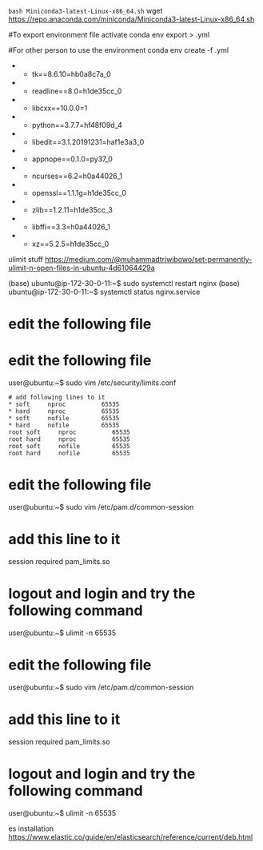 `bash Miniconda3-latest-Linux-x86_64.sh`
wget https://repo.anaconda.com/miniconda/Miniconda3-latest-Linux-x86_64.sh

#To export environment file
activate <environment-name>
conda env export > <environment-name>.yml

#For other person to use the environment
conda env create -f <environment-name>.yml

- - tk==8.6.10=hb0a8c7a_0
- - readline==8.0=h1de35cc_0
- - libcxx==10.0.0=1
- - python==3.7.7=hf48f09d_4
- - libedit==3.1.20191231=haf1e3a3_0
- - appnope==0.1.0=py37_0
- - ncurses==6.2=h0a44026_1
- - openssl==1.1.1g=h1de35cc_0
- - zlib==1.2.11=h1de35cc_3
- - libffi==3.3=h0a44026_1
- - xz==5.2.5=h1de35cc_0

ulimit stuff
https://medium.com/@muhammadtriwibowo/set-permanently-ulimit-n-open-files-in-ubuntu-4d61064429a

(base) ubuntu@ip-172-30-0-11:~$ sudo systemctl restart nginx
(base) ubuntu@ip-172-30-0-11:~$ systemctl status nginx.service

# edit the following file

# edit the following file

user@ubuntu:~\$ sudo vim /etc/security/limits.conf

```
# add following lines to it
* soft     nproc          65535
* hard     nproc          65535
* soft     nofile         65535
* hard     nofile         65535
root soft     nproc          65535
root hard     nproc          65535
root soft     nofile         65535
root hard     nofile         65535
```

# edit the following file

user@ubuntu:~\$ sudo vim /etc/pam.d/common-session

# add this line to it

session required pam_limits.so

# logout and login and try the following command

user@ubuntu:~\$ ulimit -n
65535

# edit the following file

user@ubuntu:~\$ sudo vim /etc/pam.d/common-session

# add this line to it

session required pam_limits.so

# logout and login and try the following command

user@ubuntu:~\$ ulimit -n
65535

es installation
https://www.elastic.co/guide/en/elasticsearch/reference/current/deb.html
